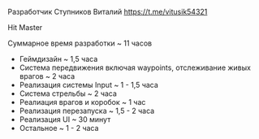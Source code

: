 Разработчик Ступников Виталий
https://t.me/vitusik54321

Hit Master 

Суммарное время разработки ~ 11 часов

* Геймдизайн ~ 1,5 часа
* Система передвижения включая waypoints, отслеживание живых врагов ~ 2 часа
* Реализация системы Input ~ 1 - 1,5 часа 
* Система стрельбы ~ 2 часа
* Реалиация врагов и коробок ~ 1 час
* Реализация перезапуска ~ 1,5 - 2 часа
* Реализация UI ~ 30 минут 
* Остальное ~ 1 - 2 часа

